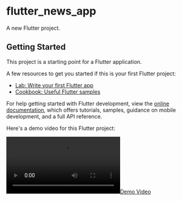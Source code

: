 # flutter_news_app

A new Flutter project.

## Getting Started

This project is a starting point for a Flutter application.

A few resources to get you started if this is your first Flutter project:

- [Lab: Write your first Flutter app](https://docs.flutter.dev/get-started/codelab)
- [Cookbook: Useful Flutter samples](https://docs.flutter.dev/cookbook)

For help getting started with Flutter development, view the
[online documentation](https://docs.flutter.dev/), which offers tutorials,
samples, guidance on mobile development, and a full API reference.

Here's a demo video for this Flutter project:

[![Demo Video](https://github.com/eduperaltas/flutter_news_app/raw/main/Demo.mp4)](https://github.com/eduperaltas/flutter_news_app/raw/main/Demo.mp4)
